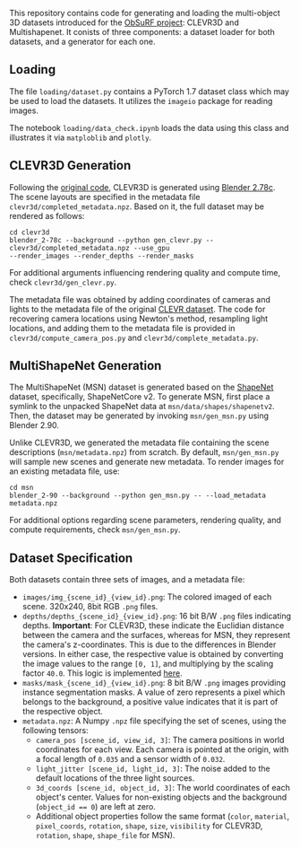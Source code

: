 This repository contains code for generating and loading the multi-object 3D datasets introduced for
the [ObSuRF project](https://stelzner.github.io/obsurf/): CLEVR3D and Multishapenet. It conists of
three components: a dataset loader for both datasets, and a generator for each one.


## Loading
The file `loading/dataset.py` contains a PyTorch 1.7 dataset class which may be used to load the datasets. It utilizes the `imageio` package for reading images.

The notebook `loading/data_check.ipynb` loads the data using this class and illustrates it via `matploblib` and `plotly`.

## CLEVR3D Generation

Following the [original code](https://github.com/facebookresearch/clevr-dataset-gen), CLEVR3D is generated using [Blender 2.78c](https://download.blender.org/release/Blender2.78/).
The scene layouts are specified in the metadata file `clevr3d/completed_metadata.npz`.
Based on it, the full dataset may be rendered as follows:
```
cd clevr3d
blender_2-78c --background --python gen_clevr.py -- clevr3d/completed_metadata.npz --use_gpu
--render_images --render_depths --render_masks
```

For additional arguments influencing rendering quality and compute time, check `clevr3d/gen_clevr.py`.

The metadata file was obtained by adding coordinates of cameras and lights to the metadata file of
the original [CLEVR dataset](https://cs.stanford.edu/people/jcjohns/clevr/).
The code for recovering camera locations using Newton's method, resampling light locations, and
adding them to the metadata file is provided in `clevr3d/compute_camera_pos.py` and
`clevr3d/complete_metadata.py`.

## MultiShapeNet Generation

The MultiShapeNet (MSN) dataset is generated based on the [ShapeNet](https://shapenet.org) dataset,
specifically, ShapeNetCore v2. To generate MSN, first place a symlink to the unpacked
ShapeNet data at `msn/data/shapes/shapenetv2`. Then, the dataset may be generated by invoking
`msn/gen_msn.py` using Blender 2.90.

Unlike CLEVR3D, we generated the metadata file containing the scene descriptions
(`msn/metadata.npz`) from scratch. By default, `msn/gen_msn.py` will sample new scenes and
generate new metadata. To render images for an existing metadata file, use:
```
cd msn
blender_2-90 --background --python gen_msn.py -- --load_metadata metadata.npz
```

For additional options regarding scene parameters, rendering quality, and compute requirements, check
`msn/gen_msn.py`.


## Dataset Specification

Both datasets contain three sets of images, and a metadata file:

* `images/img_{scene_id}_{view_id}.png`: The colored imaged of each scene. 320x240, 8bit RGB `.png`
  files.
* `depths/depths_{scene_id}_{view_id}.png`: 16 bit B/W `.png` files indicating depths.
  __Important__: For CLEVR3D, these indicate the Euclidian distance between the camera and the
  surfaces, whereas for MSN, they represent the camera's z-coordinates. This is due to the
  differences in Blender versions. In either case, the respective value is obtained by converting
  the image values to the range `[0, 1]`, and multiplying by the scaling factor `40.0`. This logic
  is implemented
  [here](https://github.com/stelzner/multi_object_3d_datasets/blob/a2faeeb0307f82c3bee8ede25019be970e18765c/loading/dataset.py#L86).
* `masks/mask_{scene_id}_{view_id}.png`: 8 bit B/W `.png` images providing instance segmentation
  masks. A value of zero represents a pixel which belongs to the background, a positive value
  indicates that it is part of the respective object.
* `metadata.npz`: A Numpy `.npz` file specifying the set of scenes, using the following tensors:
  - `camera_pos [scene_id, view_id, 3]`: The camera positions in world coordinates for each view.
    Each camera is pointed at the origin, with a focal length of `0.035` and a sensor width of
    `0.032`.
  - `light_jitter [scene_id, light_id, 3]`: The noise added to the default locations of the three light sources.
  - `3d_coords [scene_id, object_id, 3]`: The world coordinates of each object's center. Values for
    non-existing objects and the background (`object_id == 0`) are left at zero.
  - Additional object properties follow the same format (`color`, `material`, `pixel_coords`,
    `rotation`, `shape`, `size`, `visibility` for CLEVR3D, `rotation`, `shape`, `shape_file` for
    MSN).







